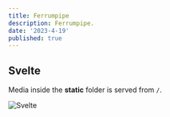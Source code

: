```yaml
---
title: Ferrumpipe
description: Ferrumpipe.
date: '2023-4-19'
published: true
---
```


## Svelte

Media inside the **static** folder is served from `/`.

![Svelte](favicon.png)
